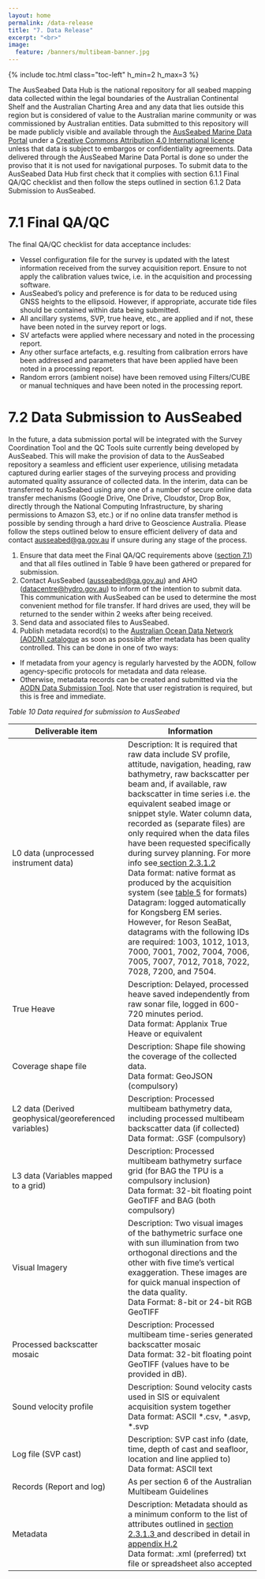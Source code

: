 ```yaml
---
layout: home
permalink: /data-release
title: "7. Data Release"
excerpt: "<br>"
image:
  feature: /banners/multibeam-banner.jpg
---
```

{% include toc.html class="toc-left" h_min=2 h_max=3 %}

The AusSeabed Data Hub is the national repository for all seabed mapping data collected within the legal boundaries of the Australian Continental Shelf and the Australian Charting Area and any data that lies outside this region but is considered of value to the Australian marine community or was commissioned by Australian entities. Data submitted to this repository will be made publicly visible and available through the [AusSeabed Marine Data Portal](https://portal.ga.gov.au/persona/marine) under a [Creative Commons Attribution 4.0 International licence](https://creativecommons.org/licenses/by/4.0/legalcode) unless that data is subject to embargos or confidentiality agreements. Data delivered through the AusSeabed Marine Data Portal is done so under the proviso that it is not used for navigational purposes. To submit data to the AusSeabed Data Hub first check that it complies with section 6.1.1 Final QA/QC checklist and then follow the steps outlined in section 6.1.2 Data Submission to AusSeabed.

# 7.1 Final QA/QC
The final QA/QC checklist for data acceptance includes:
*   Vessel configuration file for the survey is updated with the latest information received from the survey acquisition report. Ensure to not apply the calibration values twice, i.e. in the acquisition and processing software.
*   AusSeabed’s policy and preference is for data to be reduced using GNSS heights to the ellipsoid. However, if appropriate, accurate tide files should be contained within data being submitted.
*   All ancillary systems, SVP, true heave, etc., are applied and if not, these have been noted in the survey report or logs.
*   SV artefacts were applied where necessary and noted in the processing report. 
*   Any other surface artefacts, e.g. resulting from calibration errors have been addressed and parameters that have been applied have been noted in a processing report.
*   Random errors (ambient noise) have been removed using Filters/CUBE or manual techniques and have been noted in the processing report.

# 7.2 Data Submission to AusSeabed
In the future, a data submission portal will be integrated with the Survey Coordination Tool and the QC Tools suite currently being developed by AusSeabed. This will make the provision of data to the AusSeabed repository a seamless and efficient user experience, utilising metadata captured during earlier stages of the surveying process and providing automated quality assurance of collected data. In the interim, data can be transferred to AusSeabed using any one of a number of secure online data transfer mechanisms (Google Drive, One Drive, Cloudstor, Drop Box, directly through the National Computing Infrastructure, by sharing permissions to Amazon S3, etc.) or if no online data transfer method is possible by sending through a hard drive to Geoscience Australia. Please follow the steps outlined below to ensure efficient delivery of data and contact [ausseabed@ga.gov.au](mailto:ausseabed@ga.gov.au) if unsure during any stage of the process.



1. Ensure that data meet the Final QA/QC requirements above ([section 7.1](https://australian-multibeam-guidelines.github.io/data-release#71-final-qaqc)) and that all files outlined in Table 9 have been gathered or prepared for submission. 
2. Contact AusSeabed ([ausseabed@ga.gov.au](mailto:ausseabed@ga.gov.au)) and AHO ([datacentre@hydro.gov.au](mailto:datacentre@hydro.gov.au)) to inform of the intention to submit data. This communication with AusSeabed can be used to determine the most convenient method for file transfer. If hard drives are used, they will be returned to the sender within 2 weeks after being received.
3. Send data and associated files to AusSeabed.
4. Publish metadata record(s) to the [Australian Ocean Data Network (AODN) catalogue](http://catalogue.aodn.org.au/geonetwork/srv/eng/main.home) as soon as possible after metadata has been quality controlled. This can be done in one of two ways:
*   If metadata from your agency is regularly harvested by the AODN, follow agency-specific protocols for metadata and data release. 
*   Otherwise, metadata records can be created and submitted via the [AODN Data Submission Tool](https://metadataentry.aodn.org.au/submit/). Note that user registration is required, but this is free and immediate.

_Table 10 Data required for submission to AusSeabed_
<table>
<thead>
  <tr>
    <th>Deliverable item</th>
    <th>Information</th>
  </tr>
</thead>
<tbody>
  <tr>
    <td>L0 data (unprocessed instrument data)</td>
    <td>Description: It is required that raw data include SV profile, attitude, navigation, heading, raw bathymetry, raw backscatter per beam and, if available, raw backscatter in time series i.e. the equivalent seabed image or snippet style. Water column data, recorded as (separate files) are only required when the data files have been requested specifically during survey planning. For more info see<a href="https://docs.google.com/document/d/1Ara5G14ZVOfY34QR4HVuEcyppHTmnl8bDRuY1XG2nAU/edit#heading=h.3as4poj"> section 2.3.1.2</a><br>Data format: native format as produced by the acquisition system (see <a href="https://docs.google.com/document/d/1Ara5G14ZVOfY34QR4HVuEcyppHTmnl8bDRuY1XG2nAU/edit#bookmark=id.49x2ik5">table 5</a> for formats) <br>Datagram: logged automatically for Kongsberg EM series. However, for Reson SeaBat, datagrams with the following IDs are required: 1003, 1012, 1013, 7000, 7001, 7002, 7004, 7006, 7005, 7007, 7012, 7018, 7022, 7028, 7200, and 7504.</td>
  </tr>
  <tr>
    <td>True Heave</td>
    <td>Description: Delayed, processed heave saved independently from raw sonar file, logged in 600-720 minutes period.<br>Data format: Applanix True Heave or equivalent</td>
  </tr>
  <tr>
    <td>Coverage shape file</td>
    <td>Description: Shape file showing the coverage of the collected data. <br>Data format: GeoJSON (compulsory)</td>
  </tr>
  <tr>
    <td>L2 data (Derived geophysical/georeferenced variables)</td>
    <td>Description: Processed multibeam bathymetry data, including processed multibeam backscatter data (if collected)<br>Data format: .GSF (compulsory)</td>
  </tr>
  <tr>
    <td>L3 data (Variables mapped to a grid)</td>
    <td>Description: Processed multibeam bathymetry surface grid (for BAG the TPU is a compulsory inclusion)<br>Data format: 32-bit floating point GeoTIFF and BAG (both compulsory)</td>
  </tr>
  <tr>
    <td>Visual Imagery</td>
    <td>Description: Two visual images of the bathymetric surface one with sun illumination from two orthogonal directions and the other with five time’s vertical exaggeration. These images are for quick manual inspection of the data quality.<br>Data Format: 8-bit or 24-bit RGB GeoTIFF</td>
  </tr>
  <tr>
    <td>Processed backscatter mosaic</td>
    <td>Description: Processed multibeam time-series generated backscatter mosaic<br>Data format: 32-bit floating point GeoTIFF (values have to be provided in dB).</td>
  </tr>
  <tr>
    <td>Sound velocity profile</td>
    <td>Description: Sound velocity casts used in SIS or equivalent acquisition system together<br>Data format: ASCII *.csv, *.asvp, *.svp</td>
  </tr>
  <tr>
    <td>Log file (SVP cast)</td>
    <td>Description: SVP cast info (date, time, depth of cast and seafloor, location and line applied to)<br>Data format: ASCII text</td>
  </tr>
  <tr>
    <td>Records (Report and log)</td>
    <td>As per section 6 of the Australian Multibeam Guidelines</td>
  </tr>
  <tr>
    <td>Metadata</td>
    <td>Description: Metadata should as a minimum conform to the list of attributes outlined in <a href="https://docs.google.com/document/d/1Ara5G14ZVOfY34QR4HVuEcyppHTmnl8bDRuY1XG2nAU/edit#heading=h.147n2zr">section 2.3.1.3 </a>and described in detail in <a href="https://docs.google.com/document/d/1Ara5G14ZVOfY34QR4HVuEcyppHTmnl8bDRuY1XG2nAU/edit#bookmark=id.302dr9l">appendix H.2</a><br>Data format: .xml (preferred) txt file or spreadsheet also accepted</td>
  </tr>
</tbody>
</table>
